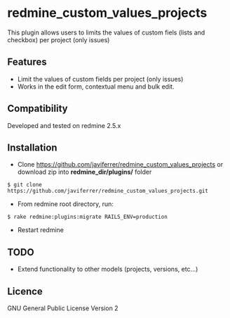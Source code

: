 redmine_custom_values_projects
==============================

This plugin allows users to limits the values of custom fiels (lists and checkbox) per project (only issues)

Features
--------

* Limit the values of custom fields per project (only issues)
* Works in the edit form, contextual menu and bulk edit.

Compatibility
-------------

Developed and tested on redmine 2.5.x

Installation
------------

* Clone https://github.com/javiferrer/redmine_custom_values_projects or download zip into  **redmine_dir/plugins/** folder
```
$ git clone https://github.com/javiferrer/redmine_custom_values_projects.git
```
* From redmine root directory, run: 
```
$ rake redmine:plugins:migrate RAILS_ENV=production
```
* Restart redmine

TODO
----

* Extend functionality to other models (projects, versions, etc...)

Licence
-------

GNU General Public License Version 2
